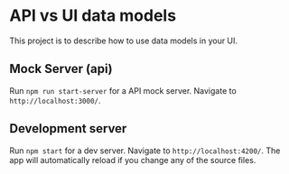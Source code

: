 # API vs UI data models

This project is to describe how to use data models in your UI.

## Mock Server (api)

Run `npm run start-server` for a API mock server. Navigate to `http://localhost:3000/`.

## Development server

Run `npm start` for a dev server. Navigate to `http://localhost:4200/`. The app will automatically reload if you change any of the source files.
